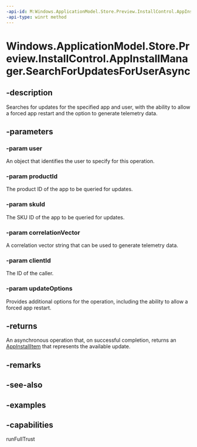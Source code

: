 ```yaml
---
-api-id: M:Windows.ApplicationModel.Store.Preview.InstallControl.AppInstallManager.SearchForUpdatesForUserAsync(Windows.System.User,System.String,System.String,System.String,System.String,Windows.ApplicationModel.Store.Preview.InstallControl.AppUpdateOptions)
-api-type: winrt method
---
```


<!-- Method syntax.
public IAsyncOperation<AppInstallItem> AppInstallManager.SearchForUpdatesForUserAsync(User user, String productId, String skuId, String correlationVector, String clientId, AppUpdateOptions updateOptions)
-->

# Windows.ApplicationModel.Store.Preview.InstallControl.AppInstallManager.SearchForUpdatesForUserAsync

## -description
Searches for updates for the specified app and user, with the ability to allow a forced app restart and the option to generate telemetry data.

## -parameters
### -param user
An object that identifies the user to specify for this operation.

### -param productId
The product ID of the app to be queried for updates.

### -param skuId
The SKU ID of the app to be queried for updates.

### -param correlationVector
A correlation vector string that can be used to generate telemetry data.

### -param clientId
The ID of the caller.

### -param updateOptions
Provides additional options for the operation, including the ability to allow a forced app restart.

## -returns
An asynchronous operation that, on successful completion, returns an [AppInstallItem](appinstallitem.md) that represents the available update.

## -remarks

## -see-also

## -examples

## -capabilities
runFullTrust
